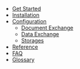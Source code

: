 <!-- docs/configuration/_sidebar.md -->

* [Get Started](/#get-started)
* [Installation](/installation/ "Installation")
* [Configuration](/configuration/ "Configuration")
  * [Document Exchange](/configuration/aqilink/ "SAP certified component (aqilink)")
  * [Data Exchange](/configuration/aqishare/ "Low Code data-exchange (aqishare)")
  * [Storages](/configuration/storages/ "Step-by-step guides to connect storages")
* [Reference](/reference/)
* [FAQ](/faq.md)
* [Glossary](/_glossary.md)
